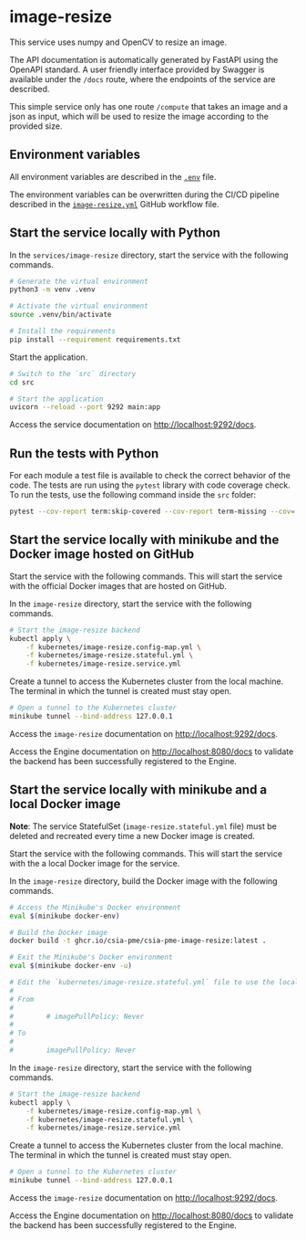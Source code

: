 # image-resize

This service uses numpy and OpenCV to resize an image.

The API documentation is automatically generated by FastAPI using the OpenAPI standard. A user friendly interface provided by Swagger is available under the `/docs` route, where the endpoints of the service are described.

This simple service only has one route `/compute` that takes an image and a json as input, which will be used to resize the image according to the provided size.

## Environment variables

All environment variables are described in the [`.env`](https://github.com/csia-pme/csia-pme/blob/main/services/image-resize/.env) file.

The environment variables can be overwritten during the CI/CD pipeline described in the [`image-resize.yml`](https://github.com/csia-pme/csia-pme/blob/main/.github/workflows/image-resize.yml) GitHub workflow file.

## Start the service locally with Python

In the `services/image-resize` directory, start the service with the following commands.

```sh
# Generate the virtual environment
python3 -m venv .venv

# Activate the virtual environment
source .venv/bin/activate

# Install the requirements
pip install --requirement requirements.txt
```

Start the application.

```sh
# Switch to the `src` directory
cd src

# Start the application
uvicorn --reload --port 9292 main:app
```

Access the service documentation on <http://localhost:9292/docs>.

## Run the tests with Python

For each module a test file is available to check the correct behavior of the code. The tests are run using the `pytest` library with code coverage check. To run the tests, use the following command inside the `src` folder:

```sh
pytest --cov-report term:skip-covered --cov-report term-missing --cov=. -s --cov-config=.coveragerc
```

## Start the service locally with minikube and the Docker image hosted on GitHub

Start the service with the following commands. This will start the service with the official Docker images that are hosted on GitHub.

In the `image-resize` directory, start the service with the following commands.

```sh
# Start the image-resize backend
kubectl apply \
    -f kubernetes/image-resize.config-map.yml \
    -f kubernetes/image-resize.stateful.yml \
    -f kubernetes/image-resize.service.yml
```

Create a tunnel to access the Kubernetes cluster from the local machine. The terminal in which the tunnel is created must stay open.

```sh
# Open a tunnel to the Kubernetes cluster
minikube tunnel --bind-address 127.0.0.1
```

Access the `image-resize` documentation on <http://localhost:9292/docs>.

Access the Engine documentation on <http://localhost:8080/docs> to validate the backend has been successfully registered to the Engine.

## Start the service locally with minikube and a local Docker image

**Note**: The service StatefulSet (`image-resize.stateful.yml` file) must be deleted and recreated every time a new Docker image is created.

Start the service with the following commands. This will start the service with the a local Docker image for the service.

In the `image-resize` directory, build the Docker image with the following commands.

```sh
# Access the Minikube's Docker environment
eval $(minikube docker-env)

# Build the Docker image
docker build -t ghcr.io/csia-pme/csia-pme-image-resize:latest .

# Exit the Minikube's Docker environment
eval $(minikube docker-env -u)

# Edit the `kubernetes/image-resize.stateful.yml` file to use the local image by uncommented the line `imagePullPolicy`
#
# From
#
#        # imagePullPolicy: Never
#
# To
#
#        imagePullPolicy: Never
```

In the `image-resize` directory, start the service with the following commands.

```sh
# Start the image-resize backend
kubectl apply \
    -f kubernetes/image-resize.config-map.yml \
    -f kubernetes/image-resize.stateful.yml \
    -f kubernetes/image-resize.service.yml
```

Create a tunnel to access the Kubernetes cluster from the local machine. The terminal in which the tunnel is created must stay open.

```sh
# Open a tunnel to the Kubernetes cluster
minikube tunnel --bind-address 127.0.0.1
```

Access the `image-resize` documentation on <http://localhost:9292/docs>.

Access the Engine documentation on <http://localhost:8080/docs> to validate the backend has been successfully registered to the Engine.
